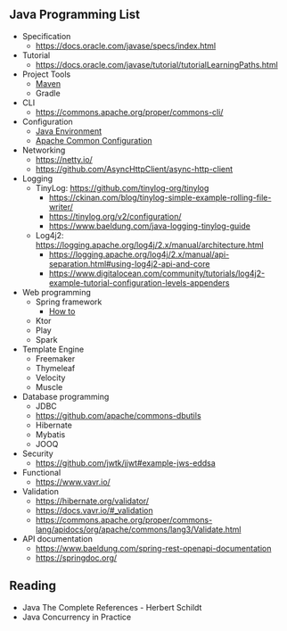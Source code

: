 ## Java Programming List

- Specification
  - https://docs.oracle.com/javase/specs/index.html
- Tutorial
  - https://docs.oracle.com/javase/tutorial/tutorialLearningPaths.html
- Project Tools
  - [Maven](maven.md)
  - Gradle
- CLI
  - https://commons.apache.org/proper/commons-cli/
- Configuration
  - [Java Environment](https://docs.oracle.com/javase/tutorial/essential/environment/env.html)
  - [Apache Common Configuration](https://docs.oracle.com/javase/tutorial/essential/environment/env.html)
- Networking
  - https://netty.io/
  - https://github.com/AsyncHttpClient/async-http-client
- Logging
  - TinyLog: https://github.com/tinylog-org/tinylog
    - https://ckinan.com/blog/tinylog-simple-example-rolling-file-writer/
    - https://tinylog.org/v2/configuration/
    - https://www.baeldung.com/java-logging-tinylog-guide
  - Log4j2: https://logging.apache.org/log4j/2.x/manual/architecture.html
    - https://logging.apache.org/log4j/2.x/manual/api-separation.html#using-log4j2-api-and-core
    - https://www.digitalocean.com/community/tutorials/log4j2-example-tutorial-configuration-levels-appenders
- Web programming
  - Spring framework
    - [How to](https://docs.spring.io/spring-boot/docs/current/reference/html/howto.html)
  - Ktor
  - Play
  - Spark
- Template Engine
  - Freemaker
  - Thymeleaf
  - Velocity
  - Muscle
- Database programming
  - JDBC
  - https://github.com/apache/commons-dbutils
  - Hibernate
  - Mybatis
  - JOOQ
- Security
  - https://github.com/jwtk/jjwt#example-jws-eddsa
- Functional
  - https://www.vavr.io/
- Validation
  - https://hibernate.org/validator/
  - https://docs.vavr.io/#_validation
  - https://commons.apache.org/proper/commons-lang/apidocs/org/apache/commons/lang3/Validate.html
- API documentation
  - https://www.baeldung.com/spring-rest-openapi-documentation
  - https://springdoc.org/


## Reading

- Java The Complete References - Herbert Schildt
- Java Concurrency in Practice
